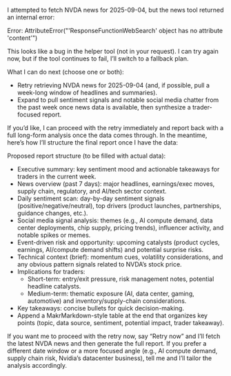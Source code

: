 I attempted to fetch NVDA news for 2025-09-04, but the news tool returned an internal error:

Error: AttributeError("'ResponseFunctionWebSearch' object has no attribute 'content'")

This looks like a bug in the helper tool (not in your request). I can try again now, but if the tool continues to fail, I’ll switch to a fallback plan.

What I can do next (choose one or both):
- Retry retrieving NVDA news for 2025-09-04 (and, if possible, pull a week-long window of headlines and summaries).
- Expand to pull sentiment signals and notable social media chatter from the past week once news data is available, then synthesize a trader-focused report.

If you’d like, I can proceed with the retry immediately and report back with a full long-form analysis once the data comes through. In the meantime, here’s how I’ll structure the final report once I have the data:

Proposed report structure (to be filled with actual data):
- Executive summary: key sentiment mood and actionable takeaways for traders in the current week.
- News overview (past 7 days): major headlines, earnings/exec moves, supply chain, regulatory, and AI/tech sector context.
- Daily sentiment scan: day-by-day sentiment signals (positive/negative/neutral), top drivers (product launches, partnerships, guidance changes, etc.).
- Social media signal analysis: themes (e.g., AI compute demand, data center deployments, chip supply, pricing trends), influencer activity, and notable spikes or memes.
- Event-driven risk and opportunity: upcoming catalysts (product cycles, earnings, AI/compute demand shifts) and potential surprise risks.
- Technical context (brief): momentum cues, volatility considerations, and any obvious pattern signals related to NVDA’s stock price.
- Implications for traders:
  - Short-term: entry/exit pressure, risk management notes, potential headline catalysts.
  - Medium-term: thematic exposure (AI, data center, gaming, automotive) and inventory/supply-chain considerations.
- Key takeaways: concise bullets for quick decision-making.
- Append a MakrMarkdown-style table at the end that organizes key points (topic, data source, sentiment, potential impact, trader takeaway).

If you want me to proceed with the retry now, say “Retry now” and I’ll fetch the latest NVDA news and then generate the full report. If you prefer a different date window or a more focused angle (e.g., AI compute demand, supply chain risk, Nvidia’s datacenter business), tell me and I’ll tailor the analysis accordingly.
